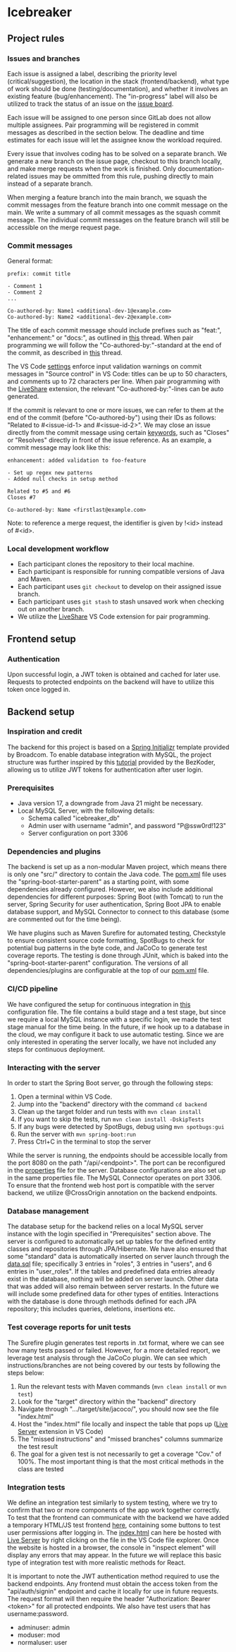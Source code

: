# Icebreaker

## Project rules

### Issues and branches

Each issue is assigned a label, describing the priority level (critical/suggestion), the location in the stack (frontend/backend), what type of work should be done (testing/documentation), and whether it involves an existing feature (bug/enhancement). The "in-progress" label will also be utilized to track the status of an issue on the [issue board](https://gitlab.stud.idi.ntnu.no/tdt4140-2024/produktomraade-2/gruppe-23/icebreaker/-/boards).

Each issue will be assigned to one person since GitLab does not allow multiple assignees. Pair programming will be registered in commit messages as described in the section below. The deadline and time estimates for each issue will let the assignee know the workload required.

Every issue that involves coding has to be solved on a separate branch. We generate a new branch on the issue page, checkout to this branch locally, and make merge requests when the work is finished. Only documentation-related issues may be ommitted from this rule, pushing directly to main instead of a separate branch.

When merging a feature branch into the main branch, we squash the commit messages from the feature branch into one commit message on the main. We write a summary of all commit messages as the squash commit message. The individual commit messages on the feature branch will still be accessible on the merge request page.

### Commit messages

General format:

```
prefix: commit title

- Comment 1
- Comment 2
...

Co-authored-by: Name1 <additional-dev-1@example.com>
Co-authored-by: Name2 <additional-dev-2@example.com>
```

The title of each commit message should include prefixes such as "feat:", "enhancement:" or "docs:", as outlined in [this](https://gist.github.com/joshbuchea/6f47e86d2510bce28f8e7f42ae84c716) thread. When pair programming we will follow the "Co-authored-by:"-standard at the end of the commit, as described in [this](https://stackoverflow.com/a/7442255/10002175) thread.

The VS Code [settings](/.vscode/settings.json) enforce input validation warnings on commit messages in "Source control" in VS Code: titles can be up to 50 characters, and comments up to 72 characters per line. When pair programming with the [LiveShare](https://code.visualstudio.com/learn/collaboration/live-share) extension, the relevant "Co-authored-by:"-lines can be auto generated.

If the commit is relevant to one or more issues, we can refer to them at the end of the commit (before "Co-authored-by") using their IDs as follows: "Related to \#\<issue-id-1> and \#\<issue-id-2>". We may close an issue directly from the commit message using certain [keywords](https://docs.gitlab.com/ee/user/project/issues/managing_issues.html#closing-issues-automatically), such as "Closes" or "Resolves" directly in front of the issue reference. As an example, a commit message may look like this:

```
enhancement: added validation to foo-feature

- Set up regex new patterns
- Added null checks in setup method

Related to #5 and #6
Closes #7

Co-authored-by: Name <firstlast@example.com>
```

Note: to reference a merge request, the identifier is given by \!\<id> instead of \#\<id>.

### Local development workflow

- Each participant clones the repository to their local machine.
- Each participant is responsible for running compatible versions of Java and Maven.
- Each participant uses ```git checkout``` to develop on their assigned issue branch.
- Each participant uses ```git stash``` to stash unsaved work when checking out on another branch.
- We utilize the [LiveShare](https://code.visualstudio.com/learn/collaboration/live-share) VS Code extension for pair programming.

## Frontend setup

### Authentication

Upon successful login, a JWT token is obtained and cached for later use. Requests to protected endpoints on the backend will have to utilize this token once logged in.

## Backend setup

### Inspiration and credit

The backend for this project is based on a [Spring Initializr](https://start.spring.io) template provided by Broadcom. To enable database integration with MySQL, the project structure was further inspired by this [tutorial](https://www.bezkoder.com/spring-boot-jwt-authentication/) provided by the BezKoder, allowing us to utilize JWT tokens for authentication after user login.

### Prerequisites

- Java version 17, a downgrade from Java 21 might be necessary.
- Local MySQL Server, with the following details:
  - Schema called "icebreaker_db"
  - Admin user with username "admin", and password "P@ssw0rd!123"
  - Server configuration on port 3306

### Dependencies and plugins

The backend is set up as a non-modular Maven project, which means there is only one "src/" directory to contain the Java code. The [pom.xml](/backend/pom.xml) file uses the "spring-boot-starter-parent" as a starting point, with some dependencies already configured. However, we also include additional dependencies for different purposes: Spring Boot (with Tomcat) to run the server, Spring Security for user authentication, Spring Boot JPA to enable database support, and MySQL Connector to connect to this database (some are commented out for the time being).

We have plugins such as Maven Surefire for automated testing, Checkstyle to ensure consistent source code formatting, SpotBugs to check for potential bug patterns in the byte code, and JaCoCo to generate test coverage reports. The testing is done through JUnit, which is baked into the "spring-boot-starter-parent" configuration. The versions of all dependencies/plugins are configurable at the top of our [pom.xml](/backend/pom.xml) file.

### CI/CD pipeline

We have configured the setup for continuous integration in [this](.gitlab-ci.yml) configuration file. The file contains a build stage and a test stage, but since we require a local MySQL instance with a specific login, we made the test stage manual for the time being. In the future, if we hook up to a database in the cloud, we may configure it back to use automatic testing. Since we are only interested in operating the server locally, we have not included any steps for continuous deployment.

### Interacting with the server

In order to start the Spring Boot server, go through the following steps:

1. Open a terminal within VS Code.
2. Jump into the "backend" directory with the command ```cd backend```
3. Clean up the target folder and run tests with ```mvn clean install```
4. If you want to skip the tests, run ```mvn clean install -DskipTests```
5. If any bugs were detected by SpotBugs, debug using ```mvn spotbugs:gui```
6. Run the server with ```mvn spring-boot:run```
7. Press Ctrl+C in the terminal to stop the server

While the server is running, the endpoints should be accessible locally from the port 8080 on the path "/api/\<endpoint>". The port can be reconfigured in the [properties](/backend/src/main/resources/application.properties) file for the server. Database configurations are also set up in the same properties file. The MySQL Connector operates on port 3306. To ensure that the frontend web host port is compatible with the server backend, we utilize @CrossOrigin annotation on the backend endpoints.

### Database management

The database setup for the backend relies on a local MySQL server instance with the login specified in "Prerequisites" section above. The server is configured to automatically set up tables for the defined entity classes and repositories through JPA/Hibernate. We have also ensured that some "standard" data is automatically inserted on server launch through the [data.sql](/backend/src/main/resources/data.sql) file; specifically 3 entries in "roles", 3 entries in "users", and 6 entries in "user_roles". If the tables and predefined data entries already exist in the database, nothing will be added on server launch. Other data that was added will also remain between server restarts. In the future we will include some predefined data for other types of entities. Interactions with the database is done through methods defined for each JPA repository; this includes queries, deletions, insertions etc.

### Test coverage reports for unit tests

The Surefire plugin generates test reports in .txt format, where we can see how many tests passed or failed. However, for a more detailed report, we leverage test analysis through the JaCoCo plugin. We can see which instructions/branches are not being covered by our tests by following the steps below:

1. Run the relevant tests with Maven commands (```mvn clean install``` or ```mvn test```)
2. Look for the "target" directory within the "backend" directory
3. Navigate through ".../target/site/jacoco/", you should now see the file "index.html"
4. Host the "index.html" file locally and inspect the table that pops up ([Live Server](https://marketplace.visualstudio.com/items?itemName=ritwickdey.LiveServer) extension in VS Code)
5. The "missed instructions" and "missed branches" columns summarize the test result
6. The goal for a given test is not necessarily to get a coverage "Cov." of 100%. The most important thing is that the most critical methods in the class are tested

### Integration tests

We define an integration test similarly to system testing, where we try to confirm that two or more components of the app work together correctly. To test that the frontend can communicate with the backend we have added a temporary HTML/JS test frontend [here](/frontend/auth-testing/), containing some buttons to test user permissions after logging in. The [index.html](/frontend/auth-testing/index.html) can here be hosted with [Live Server](https://marketplace.visualstudio.com/items?itemName=ritwickdey.LiveServer) by right clicking on the file in the VS Code file explorer. Once the website is hosted in a browser, the console in "inspect element" will display any errors that may appear. In the future we will replace this basic type of integration test with more realistic methods for React.

It is important to note the JWT authentication method required to use the backend endpoints. Any frontend must obtain the access token from the "api/auth/signin" endpoint and cache it locally for use in future requests. The request format will then require the header "Authorization: Bearer \<token>" for all protected endpoints.
We also have test users that has username:password.

- adminuser: admin
- moduser: mod
- normaluser: user

